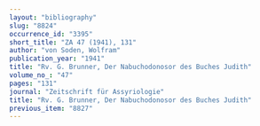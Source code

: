 ```yaml
---
layout: "bibliography"
slug: "8824"
occurrence_id: "3395"
short_title: "ZA 47 (1941), 131"
author: "von Soden, Wolfram"
publication_year: "1941"
title: "Rv. G. Brunner, Der Nabuchodonosor des Buches Judith"
volume_no_: "47"
pages: "131"
journal: "Zeitschrift für Assyriologie"
title: "Rv. G. Brunner, Der Nabuchodonosor des Buches Judith"
previous_item: "8827"
---
```

